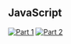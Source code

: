 ## JavaScript
[![Part 1](https://img.shields.io/badge/Part%201-0.253ms-informational)](https://adventofcode.com/2021/)
[![Part 2](https://img.shields.io/badge/Part%202-1.970ms-informational)](https://adventofcode.com/2021/)
